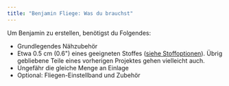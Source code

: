 ```yaml
---
title: "Benjamin Fliege: Was du brauchst"
---
```


Um Benjamin zu erstellen, benötigst du Folgendes:

- Grundlegendes Nähzubehör
- Etwa 0.5 cm (0.6") eines geeigneten Stoffes ([siehe Stoffoptionen](/docs/designs/benjamin/fabric/)). Übrig gebliebene Teile eines vorherigen Projektes gehen vielleicht auch.
- Ungefähr die gleiche Menge an Einlage
- Optional: Fliegen-Einstellband und Zubehör
